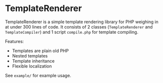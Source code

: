 TemplateRenderer
================

TemplateRenderer is a simple template rendering library for PHP weighing in 
at under 300 lines of code. It consists of 2 classes (`TemplateRenderer` and 
`TemplateCompiler`) and 1 script `compile.php` for template compiling.

Features:

 * Templates are plain old PHP
 * Nested templates
 * Template inheritance
 * Flexible localization

See `example/` for example usage.
